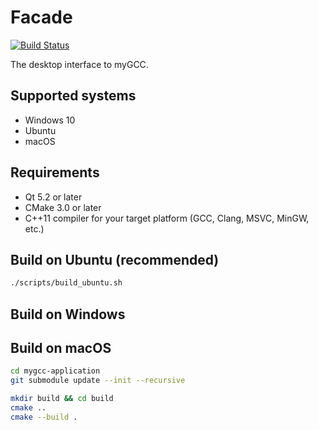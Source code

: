 # Facade
[![Build Status](https://travis-ci.com/davidcorbin/mygcc-application.svg?token=dxqddm4qxdWvzPBrhpv6&branch=master)](https://travis-ci.com/davidcorbin/mygcc-application)

The desktop interface to myGCC.

## Supported systems
- Windows 10
- Ubuntu
- macOS

## Requirements
- Qt 5.2 or later
- CMake 3.0 or later
- C++11 compiler for your target platform (GCC, Clang, MSVC, MinGW, etc.)

## Build on Ubuntu (recommended)
```sh
./scripts/build_ubuntu.sh
```

## Build on Windows

## Build on macOS
```sh
cd mygcc-application
git submodule update --init --recursive

mkdir build && cd build
cmake ..
cmake --build .
```
